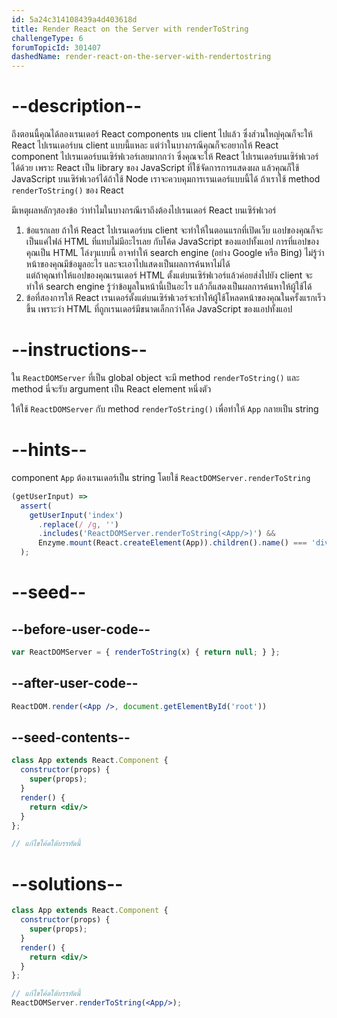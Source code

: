 ```yaml
---
id: 5a24c314108439a4d403618d
title: Render React on the Server with renderToString
challengeType: 6
forumTopicId: 301407
dashedName: render-react-on-the-server-with-rendertostring
---
```


# --description--

ถึงตอนนี้คุณได้ลองเรนเดอร์ React components บน client ไปแล้ว ซึ่งส่วนใหญ่คุณก็จะให้ React ไปเรนเดอร์บน client แบบนี้แหละ
แต่ว่าในบางกรณีคุณก็จะอยากให้ React component ไปเรนเดอร์บนเซิร์ฟเวอร์เลยมากกว่า 
ซึ่งคุณจะให้ React ไปเรนเดอร์บนเซิร์ฟเวอร์ได้ด้วย เพราะ React เป็น library ของ JavaScript ที่ใช้จัดการการแสดงผล แล้วคุณก็ใช้ JavaScript บนเซิร์ฟเวอร์ได้ถ้าใช้ Node
เราจะควบคุมการเรนเดอร์แบบนี้ได้ ถ้าเราใช้ method `renderToString()` ของ React

มีเหตุผลหลักๆสองข้อ ว่าทำไมในบางกรณีเราถึงต้องไปเรนเดอร์ React บนเซิร์ฟเวอร์

1. ข้อแรกเลย ถ้าให้ React ไปเรนเดอร์บน client จะทำให้ในตอนแรกที่เปิดเว็บ แอปของคุณก็จะเป็นแค่ไฟล์ HTML ที่แทบไม่มีอะไรเลย กับโค้ด JavaScript ของแอปทั้งแอป การที่แอปของคุณเป็น HTML โล่งๆแบบนี้ อาจทำให้ search engine (อย่าง Google หรือ Bing) ไม่รู้ว่าหน้าของคุณมีข้อมูลอะไร และจะเอาไปแสดงเป็นผลการค้นหาไม่ได้  
แต่ถ้าคุณทำให้แอปของคุณเรนเดอร์ HTML ตั้งแต่บนเซิร์ฟเวอร์แล้วค่อยส่งไปยัง client จะทำให้ search engine รู้ว่าข้อมูลในหน้านี้เป็นอะไร แล้วก็แสดงเป็นผลการค้นหาให้ผู้ใช้ได้ 
2. ข้อที่สองการให้ React เรนเดอร์ตั้งแต่บนเซิร์ฟเวอร์จะทำให้ผู้ใช้โหลดหน้าของคุณในครั้งแรกเร็วขึ้น เพราะว่า HTML ที่ถูกเรนเดอร์มีขนาดเล็กกว่าโค้ด JavaScript ของแอปทั้งแอป

# --instructions--

ใน `ReactDOMServer` ที่เป็น global object จะมี method `renderToString()` และ method นี่จะรับ argument เป็น React element หนึ่งตัว

ให้ใช้ `ReactDOMServer` กับ method `renderToString()` เพื่อทำให้ `App` กลายเป็น string

# --hints--

component `App` ต้องเรนเดอร์เป็น string โดยใช้ `ReactDOMServer.renderToString`

```js
(getUserInput) =>
  assert(
    getUserInput('index')
      .replace(/ /g, '')
      .includes('ReactDOMServer.renderToString(<App/>)') &&
      Enzyme.mount(React.createElement(App)).children().name() === 'div'
  );
```

# --seed--

## --before-user-code--

```jsx
var ReactDOMServer = { renderToString(x) { return null; } };
```

## --after-user-code--

```jsx
ReactDOM.render(<App />, document.getElementById('root'))
```

## --seed-contents--

```jsx
class App extends React.Component {
  constructor(props) {
    super(props);
  }
  render() {
    return <div/>
  }
};

// แก้ไขโค้ดใต้บรรทัดนี้
```

# --solutions--

```jsx
class App extends React.Component {
  constructor(props) {
    super(props);
  }
  render() {
    return <div/>
  }
};

// แก้ไขโค้ดใต้บรรทัดนี้
ReactDOMServer.renderToString(<App/>);
```
